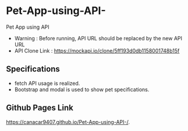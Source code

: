 # Pet-App-using-API-
Pet App using API 

- Warning : Before running, API URL should be replaced by the new API URL
- API Clone Link : https://mockapi.io/clone/5ff193d0db1158001748b15f

## Specifications
- fetch API usage is realized.
- Bootstrap and modal is used to show pet specifications.

## Github Pages Link
https://canacar9407.github.io/Pet-App-using-API-/.
